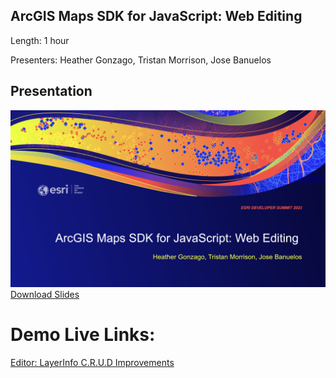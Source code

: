 ## ArcGIS Maps SDK for JavaScript: Web Editing

Length: 1 hour

Presenters: Heather Gonzago, Tristan Morrison, Jose Banuelos

## Presentation
![Web Editing Title Slide](../images/web-editing-ppt-slide.png)
[Download Slides](https://github.com/banuelosj/DevSummit-presentation/blob/main/2022/web-editing-2d/slides/ds2022-arcgis-api-for-javascript-web-editing-2d.pptx?raw=true)

# Demo Live Links:

[Editor: LayerInfo C.R.U.D Improvements](https://banuelosj.github.io/DevSummit-presentation/2023/web-editing/demos/editor-layerinfo-demo)

